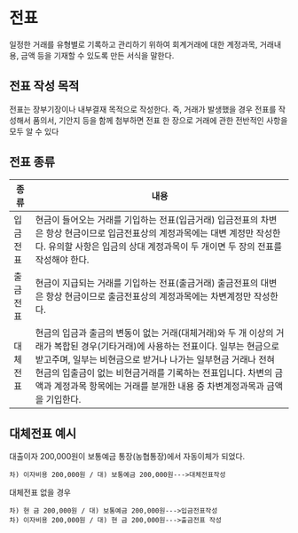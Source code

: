 # 전표




일정한 거래를 유형별로 기록하고 관리하기 위하여 회계거래에 대한 계정과목, 거래내용, 금액 등을 기재할 수 있도록 만든 서식을 말한다. 

## 전표 작성 목적

전표는 장부기장이나 내부결재 목적으로 작성한다. 즉, 거래가 발생했을 경우 전표를 작성해서 품의서, 기안지 등을 함께 첨부하면 전표 한 장으로 거래에 관한 전반적인 사항을 모두 알 수 있다

## 전표 종류

|종류|내용|
|------|---|
|입금전표|현금이 들어오는 거래를 기입하는 전표(입금거래) 입금전표의 차변은 항상 현금이므로 입금전표상의 계정과목에는 대변 계정만 작성한다. 유의할 사항은 입금의 상대 계정과목이 두 개이면 두 장의 전표를 작성해야 한다.|
|출금전표|현금이 지급되는 거래를 기입하는 전표(출금거래) 출금전표의 대변은 항상 현금이므로 출금전표상의 계정과목에는 차변계정만 작성한다.|
|대체전표|현금의 입금과 출금의 변동이 없는 거래(대체거래)와 두 개 이상의 거래가 복합된 경우(기타거래)에 사용하는 전표이다. 일부는 현금으로 받고주며, 일부는 비현금으로 받거나 나가는 일부현금 거래나 전혀 현금의 입출금이 없는 비현금거래를 기록하는 전표입니다. 차변의 금액과 계정과목 항목에는 거래를 분개한 내용 중 차변계정과목과 금액을 기입한다.|


## 대체전표 예시

대출이자 200,000원이 보통예금 통장(농협통장)에서 자동이체가 되었다.

    차) 이자비용 200,000원 / 대) 보통예금 200,000원--->대체전표작성

대체전표 없을 경우

    차) 현 금 200,000원 / 대) 보통예금 200,000원--->입금전표작성
    차) 이자비용 200,000원 / 대) 현 금 200,000원--->출금전표 작성





